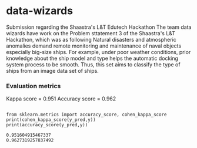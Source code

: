 # data-wizards
Submission regarding the Shaastra's L&amp;T Edutech Hackathon
The team data wizards have work on the Problem sttatement 3 of the Shaastra's L&T Hackathon, which was as following
Natural disasters and atmospheric anomalies demand remote monitoring and maintenance of naval objects especially big-size ships. For example, under poor weather conditions, prior knowledge about the ship model and type helps the automatic docking system process to be smooth. Thus, this set aims to classify the type of ships from an image data set of ships.

### Evaluation metrics
Kappa score = 0.951
Accuracy score = 0.962
```

from sklearn.metrics import accuracy_score, cohen_kappa_score
print(cohen_kappa_score(y_pred,y))
print(accuracy_score(y_pred,y))

0.951604915467337
0.9627319257837492
```
